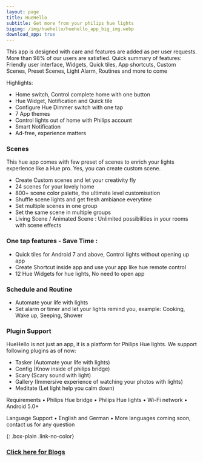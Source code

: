 ```yaml
---
layout: page
title: HueHello
subtitle: Get more from your philips hue lights
bigimg: /img/huehello/huehello_app_big_img.webp
download_app: true
---
```

This app is designed with care and features are added as per user requests. More than 98% of our users are satisfied.
Quick summary of features: Friendly user interface, Widgets, Quick tiles, App shortcuts,
Custom Scenes, Preset Scenes, Light Alarm, Routines and more to come


Highlights:
- Home switch, Control complete home with one button
- Hue Widget, Notification and Quick tile
- Configure Hue Dimmer switch with one tap
- 7 App themes
- Control lights out of home with Philips account
- Smart Notification
- Ad-free, experience matters

### Scenes
This hue app comes with few preset of scenes to enrich your lights experience like a Hue pro. Yes, you can create custom scene.
- Create Custom scenes and let your creativity fly
- 24 scenes for your lovely home
- 800+ scene color palette, the ultimate level customisation
- Shuffle scene lights and get fresh ambiance everytime
- Set multiple scenes in one group
- Set the same scene in multiple groups
- Living Scene / Animated Scene : Unlimited possibilities in your rooms with scene effects

### One tap features - Save Time :
- Quick tiles for Android 7 and above, Control lights without opening up app
- Create Shortcut inside app and use your app like hue remote control
- 12 Hue Widgets for hue lights, No need to open app

### Schedule and Routine
- Automate your life with lights
- Set alarm or timer and let your lights remind you, example: Cooking, Wake up, Seeping, Shower

### Plugin Support
HueHello is not just an app, it is a platform for Philips Hue lights. We support following plugins as of now:

- Tasker (Automate your life with lights)
- Config (Know inside of philips bridge)
- Scary (Scary sound with light)
- Gallery (Immersive experience of watching your photos with lights)
- Meditate (Let light help you calm down)


Requirements
• Philips Hue bridge
• Philips Hue lights 
• Wi-Fi network
• Android 5.0+

Language Support
• English and German
• More languages coming soon, contact us for any question

{: .box-plain .link-no-color}
### [Click here for Blogs](/blogs/huehello)